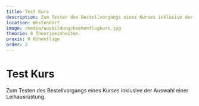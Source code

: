 ```yaml
---
title: Test Kurs
description: Zum Testen des Bestellvorgangs eines Kurses inklusive der Auswahl einer Leihausrüstung.
location: Westendorf
image: /media/ausbildung/hoehenflugkurs.jpg
theorie: 0 Theorieeinheiten
praxis: 0 Höhenflüge
order: 2
---
```


# Test Kurs

Zum Testen des Bestellvorgangs eines Kurses inklusive der Auswahl einer Leihausrüstung.
